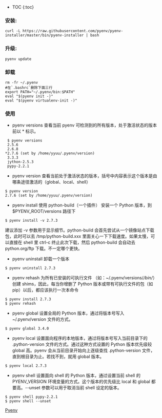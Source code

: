 * TOC
{:toc}

### 安装:
~~~
curl -L https://raw.githubusercontent.com/pyenv/pyenv-installer/master/bin/pyenv-installer | bash
~~~
### 升级:
~~~
pyenv update
~~~

### 卸载
~~~
rm -fr ~/.pyenv
#在`.bashrc`删除下面三行
export PATH="~/.pyenv/bin:$PATH"
eval "$(pyenv init -)"
eval "$(pyenv virtualenv-init -)"
~~~

### 使用


+ pyenv versions
查看当前 pyenv 可检测到的所有版本，处于激活状态的版本前以 * 标示。

~~~
 $ pyenv versions
 2.5.6
 2.6.8
*2.7.6 (set by /home/yyuu/.pyenv/version)
 3.3.3
 jython-2.5.3
 pypy-2.2.1
~~~

+ pyenv version
查看当前处于激活状态的版本，括号中内容表示这个版本是由哪条途径激活的（global、local、shell）

~~~
$ pyenv version
2.7.6 (set by /home/yyuu/.pyenv/version)
~~~

+ pyenv install
使用 python-build（一个插件） 安装一个 Python 版本，到 $PYENV_ROOT/versions 路径下

~~~
$ pyenv install -v 2.7.3
~~~

建议添加 -v 参数用于显示细节。python-build 会首先尝试从一个镜像站点下载包，此时可以去 /tmp/python-build.xxx 里面关心一下下载速度。如果太慢，可以直接在 shell 里 ctrl-c 终止此次下载，然后 python-build 会自动去 python.org/ftp 下载。不一定哪个更快。

+ pyenv uninstall
卸载一个版本

~~~
$ pyenv uninstall 2.7.3
~~~

+ pyenv rehash
为所有已安装的可执行文件 （如：~/.pyenv/versions/*/bin/*） 创建 shims，因此，每当你增删了 Python 版本或带有可执行文件的包（如 pip）以后，都应该执行一次本命令

~~~
$ pyenv install 2.7.3
$ pyenv rehash
~~~

+ pyenv global
设置全局的 Python 版本，通过将版本号写入 ~/.pyenv/version 文件的方式。

~~~
$ pyenv global 3.4.0
~~~

+ pyenv local
设置面向程序的本地版本，通过将版本号写入当前目录下的 .python-version 文件的方式。通过这种方式设置的 Python 版本优先级较 global 高。pyenv 会从当前目录开始向上逐级查找 .python-version 文件，直到根目录为止。若找不到，就用 global 版本。

~~~
$ pyenv local 2.7.3
~~~

+ pyenv shell
设置面向 shell 的 Python 版本，通过设置当前 shell 的 PYENV_VERSION 环境变量的方式。这个版本的优先级比 local 和 global 都要高。--unset 参数可以用于取消当前 shell 设定的版本。

~~~
$ pyenv shell pypy-2.2.1
$ pyenv shell --unset
~~~

[Pyenv](https://github.com/pyenv/pyenv, "Pyenv")